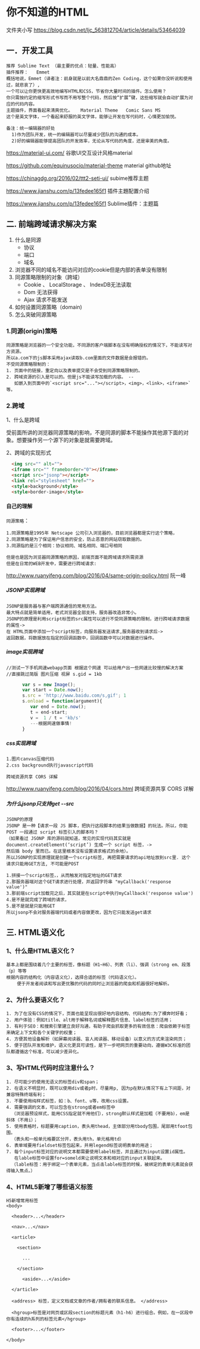 你不知道的HTML
======
文件夹小写
https://blog.csdn.net/ljc_563812704/article/details/53464039

## 一．开发工具 

    推荐 Sublime Text （最主要的优点：轻量、性能高）   
    插件推荐：   Emmet
    概括地说，Emmet（译者注：前身就是以前大名鼎鼎的Zen Coding，这个如果你没听说和使用过，就悲哀了）,
    一个可以让你更快更高效地编写HTML和CSS，节省你大量时间的插件。怎么使用？
    你只需按约定的缩写形式书写而不用写整个代码，然后按“扩展”键，这些缩写就会自动扩展为对应的代码内容。
    主题插件，界面看起来清爽优化。   Material Theme   Comic Sans MS
    这个是英文字体，一个看起来舒服的英文字体，能够让开发在写代码时，心情更加愉悦。
    
    备注：统一编辑器的好处
      1)作为团队开发，统一的编辑器可以尽量减少团队的沟通的成本。
      2)好的编辑器能够提高团队的开发效率，无论从写代码的角度，还是审美的角度。
      
https://material-ui.com/ 谷歌UI交互设计风格material  

https://github.com/equinusocio/material-theme  material github地址

https://chinagdg.org/2016/02/ttt2-seti-ui/  subime推荐主题

https://www.jianshu.com/p/13fedee165f1 插件主題配置介绍

https://www.jianshu.com/p/13fedee165f1 Sublime插件：主题篇
      
## 二. 前端跨域请求解决方案

1. 什么是同源
    * 协议
    * 端口
    * 域名
2. 浏览器不同的域名不能访问对应的cookie但是内部的表单没有限制
3. 同源策略限制的对象（跨域）
    * Cookie 、 LocalStorage 、 IndexDB无法读取
    * Dom 无法获得
    * Ajax 请求不能发送  
4. 如何设置同源策略（domain)
5. 怎么突破同源策略

### 1.同源(origin)策略

    同源策略是浏览器的一个安全功能，不同源的客户端脚本在没有明确授权的情况下，不能读写对方资源。
    所以a.com下的js脚本采用ajax读取b.com里面的文件数据是会报错的。
    不受同源策略限制的：
    1. 页面中的链接，重定向以及表单提交是不会受到同源策略限制的。
    2. 跨域资源的引入是可以的。但是js不能读写加载的内容。 --
       如嵌入到页面中的`<script src="..."></script>，<img>，<link>，<iframe>`等。

### 2.跨域

1、什么是跨域

受前面所讲的浏览器同源策略的影响，不是同源的脚本不能操作其他源下面的对象。想要操作另一个源下的对象是就需要跨域。

2、跨域的实现形式

``` html
  <img src="" alt="">
  <iframe src="" frameborder="0"></iframe>
  <script src="jsonp"></script>
  <link rel="stylesheet" href="">
  <style>background</style>
  <style>border-image</style>
```

#### 自己的理解

` 同源策略 `：   

    1.同源策略是1995年 Netscape 公司引入浏览器的，目前浏览器都是实行这个策略，
    2.同源策略是为了保证用户信息的安全，防止恶意的网站窃取数据的。
    3.同源指的是三个相同：协议相同、域名相同、端口号相同
    
    但是也是因为浏览器同源策略的原因，前端页面不能跨域请求所需资源
    但是在日常的WEB开发中，需要进行跨域请求:
    
http://www.ruanyifeng.com/blog/2016/04/same-origin-policy.html 阮一峰

##### JSONP实现跨域

    JSONP是服务器与客户端跨源通信的常用方法。
    最大特点就是简单适用，老式浏览器全部支持，服务器改造非常小。   
    JSONP的原理是利用script标签的src属性可以进行不受同源策略的限制，进行跨域请求数据的属性->
    在 HTML页面中添加一个script标签，向服务器发送请求,服务器收到请求后->
    返回数据，将数据放在指定的回调函数中，回调函数中可以对数据进行操作。

##### image实现跨域

    //测试一下手机网速webapp页面 根据这个网速 可以给用户出一些网速比较慢的解决方案
    //直接跳过简版 图片压缩 视屏 s.gid = 1kb
``` javascript
      var s = new Image();
      var start = Date.now();
      s.src = 'http://www.baidu.com/s,gif'; 1
      s.onload = function(argument){
         var end = Date.now();
         t = end-start;
         v =  1 / t = 'kb/s'
         ---根据网速做事情!
      }
```

##### css实现跨域

    1.图片canvas压缩代码
    2.css background执行javascript代码
    
    跨域资源共享 CORS 详解

http://www.ruanyifeng.com/blog/2016/04/cors.html  跨域资源共享 CORS 详解


##### 为什么jsonp只支持get  --src

    JSONP的原理
    JSONP 是一种【请求一段 JS 脚本，把执行这段脚本的结果当做数据】的玩法。所以，你能 POST 一段通过 script 标签引入的脚本吗？
    （如果看过 JSONP 库的源码就知道，常见的实现代码其实就是 document.createElement(‘script’) 生成一个 script 标签，->
    然后插 body 里而已。在这里根本没有设置请求格式的余地）。
    所以JSONP的实现原理就是创建一个script标签, 再把需要请求的api地址放到src里. 这个请求只能用GET方法, 不可能是POST
    
    1.拼接一个script标签，，从而触发对指定地址的GET请求 
    2.那服务器端对这个GET请求进行处理，并返回字符串 "myCallback('response value')"
    3.那前端script加载完之后，其实就是在script中执行myCallback('response value') 
    4.是不是就完成了跨域的请求， 
    5.是不是就是只能用GET
    所以jsonp不会对服务器端代码或者内容做更改，因为它只能发送get请求

## 三. HTML语义化

### 1、什么是HTML语义化？

    基本上都是围绕着几个主要的标签，像标题（H1~H6）、列表（li）、强调（strong em、段落（p）等等
    根据内容的结构化（内容语义化），选择合适的标签（代码语义化）。
        便于开发者阅读和写出更优雅的代码的同时让浏览器的爬虫和机器很好地解析。
    
### 2、为什么要语义化？

    1. 为了在没有CSS的情况下，页面也能呈现出很好地内容结构、代码结构:为了裸奔时好看；
    2. 用户体验：例如title、alt用于解释名词或解释图片信息、label标签的活用；
    3. 有利于SEO：和搜索引擎建立良好沟通，有助于爬虫抓取更多的有效信息：爬虫依赖于标签来确定上下文和各个关键字的权重；
    4. 方便其他设备解析（如屏幕阅读器、盲人阅读器、移动设备）以意义的方式来渲染网页；
    5. 便于团队开发和维护，语义化更具可读性，是下一步吧网页的重要动向，遵循W3C标准的团队都遵循这个标准，可以减少差异化。
    
### 3、写HTML代码时应注意什么？

    1. 尽可能少的使用无语义的标签div和span；
    2. 在语义不明显时，既可以使用div或者p时，尽量用p, 因为p在默认情况下有上下间距，对兼容特殊终端有利；
    3. 不要使用纯样式标签，如：b、font、u等，改用css设置。
    4. 需要强调的文本，可以包含在strong或者em标签中
      （浏览器预设样式，能用CSS指定就不用他们），strong默认样式是加粗（不要用b），em是斜体（不用i）；
    5. 使用表格时，标题要用caption，表头用thead，主体部分用tbody包围，尾部用tfoot包围。
      （表头和一般单元格要区分开，表头用th，单元格用td）
    6. 表单域要用fieldset标签包起来，并用legend标签说明表单的用途；
    7. 每个input标签对应的说明文本都需要使用label标签，并且通过为input设置id属性。
       在lable标签中设置for=someld来让说明文本和相对应的input关联起来。
      （lable标签：用于绑定一个表单元素，当点击lable标签的时候，被绑定的表单元素就会获得输入焦点。）

### 4、HTML5新增了哪些语义标签

    H5新增常用标签
    <body>

      <header>...</header>

      <nav>...</nav>

      <article>

        <section> 

          ...

        </section>
        
          <aside>...</aside>
           
      </article>
      
      <address> 标签，定义文档或文章的作者/拥有者的联系信息。 </address>
      
      <hgroup>标签是对网页或区段section的标题元素（h1-h6）进行组合。例如，在一区段中你有连续的h系列的标签元素</hgroup>
  
      <footer>...</footer>

    </body>


